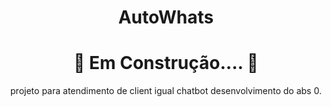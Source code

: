 <div align="center">
  
# AutoWhats
  
# 🚧 Em Construção.... 🚧

projeto para atendimento de client igual chatbot desenvolvimento do abs 0.

</div>

